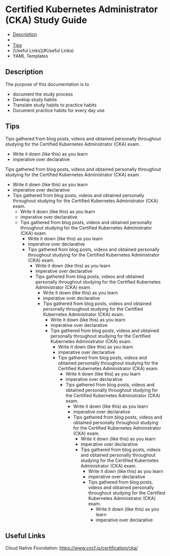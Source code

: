 # Certified Kubernetes Administrator (CKA) Study Guide

- [Description](#Description)
- 
- [Tips](#Tips)
- [Useful Links](#Useful Links)
- YAML Templates

## Description

The purpose of this documentation is to

- document the study process
- Develop study habits
- Translate study habits to practice habits
- Document practice habits for every day use

## Tips

Tips gathered from blog posts, videos and obtained personally throughout studying for the Certified Kubernetes Administrator (CKA) exam.

- Write it down (like this) as you learn
- imperative over declarative

Tips gathered from blog posts, videos and obtained personally throughout studying for the Certified Kubernetes Administrator (CKA) exam.

- Write it down (like this) as you learn
- imperative over declarative
- Tips gathered from blog posts, videos and obtained personally throughout studying for the Certified Kubernetes Administrator (CKA) exam.
  - Write it down (like this) as you learn
  - imperative over declarative
  - Tips gathered from blog posts, videos and obtained personally throughout studying for the Certified Kubernetes Administrator (CKA) exam.
    - Write it down (like this) as you learn
    - imperative over declarative
    - Tips gathered from blog posts, videos and obtained personally throughout studying for the Certified Kubernetes Administrator (CKA) exam.
      - Write it down (like this) as you learn
      - imperative over declarative
      - Tips gathered from blog posts, videos and obtained personally throughout studying for the Certified Kubernetes Administrator (CKA) exam.
        - Write it down (like this) as you learn
        - imperative over declarative
        - Tips gathered from blog posts, videos and obtained personally throughout studying for the Certified Kubernetes Administrator (CKA) exam.
          - Write it down (like this) as you learn
          - imperative over declarative
          - Tips gathered from blog posts, videos and obtained personally throughout studying for the Certified Kubernetes Administrator (CKA) exam.
            - Write it down (like this) as you learn
            - imperative over declarative
            - Tips gathered from blog posts, videos and obtained personally throughout studying for the Certified Kubernetes Administrator (CKA) exam.
              - Write it down (like this) as you learn
              - imperative over declarative
              - Tips gathered from blog posts, videos and obtained personally throughout studying for the Certified Kubernetes Administrator (CKA) exam.
                - Write it down (like this) as you learn
                - imperative over declarative
                - Tips gathered from blog posts, videos and obtained personally throughout studying for the Certified Kubernetes Administrator (CKA) exam.
                  - Write it down (like this) as you learn
                  - imperative over declarative
                  - Tips gathered from blog posts, videos and obtained personally throughout studying for the Certified Kubernetes Administrator (CKA) exam.
                    - Write it down (like this) as you learn
                    - imperative over declarative
                    - Tips gathered from blog posts, videos and obtained personally throughout studying for the Certified Kubernetes Administrator (CKA) exam.
                      - Write it down (like this) as you learn
                      - imperative over declarative

## Useful Links

Cloud Native Foundation: https://www.cncf.io/certification/cka/